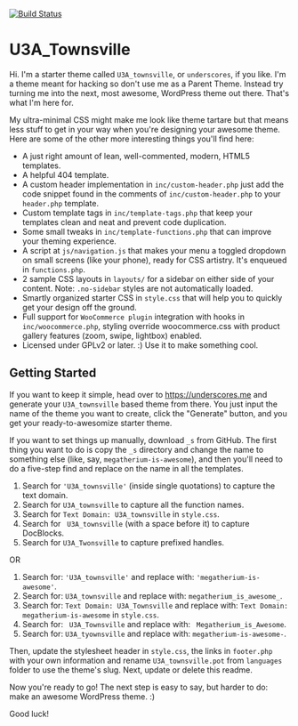 [![Build Status](https://travis-ci.org/Automattic/_s.svg?branch=master)](https://travis-ci.org/Automattic/_s)

U3A_Townsville
===

Hi. I'm a starter theme called `U3A_townsville`, or `underscores`, if you like. I'm a theme meant for hacking so don't use me as a Parent Theme. Instead try turning me into the next, most awesome, WordPress theme out there. That's what I'm here for.

My ultra-minimal CSS might make me look like theme tartare but that means less stuff to get in your way when you're designing your awesome theme. Here are some of the other more interesting things you'll find here:

* A just right amount of lean, well-commented, modern, HTML5 templates.
* A helpful 404 template.
* A custom header implementation in `inc/custom-header.php` just add the code snippet found in the comments of `inc/custom-header.php` to your `header.php` template.
* Custom template tags in `inc/template-tags.php` that keep your templates clean and neat and prevent code duplication.
* Some small tweaks in `inc/template-functions.php` that can improve your theming experience.
* A script at `js/navigation.js` that makes your menu a toggled dropdown on small screens (like your phone), ready for CSS artistry. It's enqueued in `functions.php`.
* 2 sample CSS layouts in `layouts/` for a sidebar on either side of your content.
Note: `.no-sidebar` styles are not automatically loaded.
* Smartly organized starter CSS in `style.css` that will help you to quickly get your design off the ground.
* Full support for `WooCommerce plugin` integration with hooks in `inc/woocommerce.php`, styling override woocommerce.css with product gallery features (zoom, swipe, lightbox) enabled.
* Licensed under GPLv2 or later. :) Use it to make something cool.

Getting Started
---------------

If you want to keep it simple, head over to https://underscores.me and generate your `U3A_townsville` based theme from there. You just input the name of the theme you want to create, click the "Generate" button, and you get your ready-to-awesomize starter theme.

If you want to set things up manually, download `_s` from GitHub. The first thing you want to do is copy the `_s` directory and change the name to something else (like, say, `megatherium-is-awesome`), and then you'll need to do a five-step find and replace on the name in all the templates.

1. Search for `'U3A_townsville'` (inside single quotations) to capture the text domain.
2. Search for `U3A_townsville` to capture all the function names.
3. Search for `Text Domain: U3A_townsville` in `style.css`.
4. Search for <code>&nbsp;U3A_townsville</code> (with a space before it) to capture DocBlocks.
5. Search for `U3A_Twonsville` to capture prefixed handles.

OR

1. Search for: `'U3A_townsville'` and replace with: `'megatherium-is-awesome'`.
2. Search for: `U3A_townsville` and replace with: `megatherium_is_awesome_`.
3. Search for: `Text Domain: U3A_Townsville` and replace with: `Text Domain: megatherium-is-awesome` in `style.css`.
4. Search for: <code>&nbsp;U3A_Townsville</code> and replace with: <code>&nbsp;Megatherium_is_Awesome</code>.
5. Search for: `U3A_tyownsville` and replace with: `megatherium-is-awesome-`.

Then, update the stylesheet header in `style.css`, the links in `footer.php` with your own information and rename `U3A_townsville.pot` from `languages` folder to use the theme's slug. Next, update or delete this readme.

Now you're ready to go! The next step is easy to say, but harder to do: make an awesome WordPress theme. :)

Good luck!
